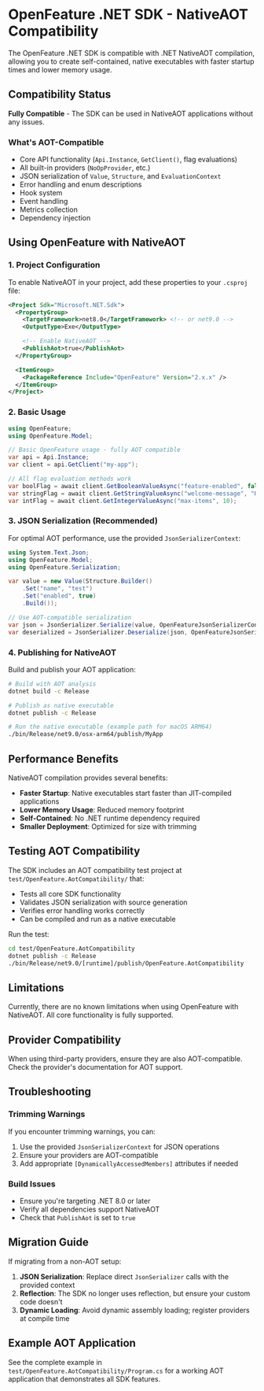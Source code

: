 # OpenFeature .NET SDK - NativeAOT Compatibility

The OpenFeature .NET SDK is compatible with .NET NativeAOT compilation, allowing you to create self-contained, native executables with faster startup times and lower memory usage.

## Compatibility Status

**Fully Compatible** - The SDK can be used in NativeAOT applications without any issues.

### What's AOT-Compatible

-   Core API functionality (`Api.Instance`, `GetClient()`, flag evaluations)
-   All built-in providers (`NoOpProvider`, etc.)
-   JSON serialization of `Value`, `Structure`, and `EvaluationContext`
-   Error handling and enum descriptions
-   Hook system
-   Event handling
-   Metrics collection
-   Dependency injection

## Using OpenFeature with NativeAOT

### 1. Project Configuration

To enable NativeAOT in your project, add these properties to your `.csproj` file:

```xml
<Project Sdk="Microsoft.NET.Sdk">
  <PropertyGroup>
    <TargetFramework>net8.0</TargetFramework> <!-- or net9.0 -->
    <OutputType>Exe</OutputType>

    <!-- Enable NativeAOT -->
    <PublishAot>true</PublishAot>
  </PropertyGroup>

  <ItemGroup>
    <PackageReference Include="OpenFeature" Version="2.x.x" />
  </ItemGroup>
</Project>
```

### 2. Basic Usage

```csharp
using OpenFeature;
using OpenFeature.Model;

// Basic OpenFeature usage - fully AOT compatible
var api = Api.Instance;
var client = api.GetClient("my-app");

// All flag evaluation methods work
var boolFlag = await client.GetBooleanValueAsync("feature-enabled", false);
var stringFlag = await client.GetStringValueAsync("welcome-message", "Hello");
var intFlag = await client.GetIntegerValueAsync("max-items", 10);
```

### 3. JSON Serialization (Recommended)

For optimal AOT performance, use the provided `JsonSerializerContext`:

```csharp
using System.Text.Json;
using OpenFeature.Model;
using OpenFeature.Serialization;

var value = new Value(Structure.Builder()
    .Set("name", "test")
    .Set("enabled", true)
    .Build());

// Use AOT-compatible serialization
var json = JsonSerializer.Serialize(value, OpenFeatureJsonSerializerContext.Default.Value);
var deserialized = JsonSerializer.Deserialize(json, OpenFeatureJsonSerializerContext.Default.Value);
```

### 4. Publishing for NativeAOT

Build and publish your AOT application:

```bash
# Build with AOT analysis
dotnet build -c Release

# Publish as native executable
dotnet publish -c Release

# Run the native executable (example path for macOS ARM64)
./bin/Release/net9.0/osx-arm64/publish/MyApp
```

## Performance Benefits

NativeAOT compilation provides several benefits:

-   **Faster Startup**: Native executables start faster than JIT-compiled applications
-   **Lower Memory Usage**: Reduced memory footprint
-   **Self-Contained**: No .NET runtime dependency required
-   **Smaller Deployment**: Optimized for size with trimming

## Testing AOT Compatibility

The SDK includes an AOT compatibility test project at `test/OpenFeature.AotCompatibility/` that:

-   Tests all core SDK functionality
-   Validates JSON serialization with source generation
-   Verifies error handling works correctly
-   Can be compiled and run as a native executable

Run the test:

```bash
cd test/OpenFeature.AotCompatibility
dotnet publish -c Release
./bin/Release/net9.0/[runtime]/publish/OpenFeature.AotCompatibility
```

## Limitations

Currently, there are no known limitations when using OpenFeature with NativeAOT. All core functionality is fully supported.

## Provider Compatibility

When using third-party providers, ensure they are also AOT-compatible. Check the provider's documentation for AOT support.

## Troubleshooting

### Trimming Warnings

If you encounter trimming warnings, you can:

1. Use the provided `JsonSerializerContext` for JSON operations
2. Ensure your providers are AOT-compatible
3. Add appropriate `[DynamicallyAccessedMembers]` attributes if needed

### Build Issues

-   Ensure you're targeting .NET 8.0 or later
-   Verify all dependencies support NativeAOT
-   Check that `PublishAot` is set to `true`

## Migration Guide

If migrating from a non-AOT setup:

1. **JSON Serialization**: Replace direct `JsonSerializer` calls with the provided context
2. **Reflection**: The SDK no longer uses reflection, but ensure your custom code doesn't
3. **Dynamic Loading**: Avoid dynamic assembly loading; register providers at compile time

## Example AOT Application

See the complete example in `test/OpenFeature.AotCompatibility/Program.cs` for a working AOT application that demonstrates all SDK features.
